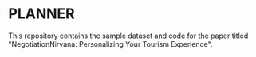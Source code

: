 # PLANNER

This repository contains the sample dataset and code for the paper titled "NegotiationNirvana: Personalizing Your Tourism Experience". 
